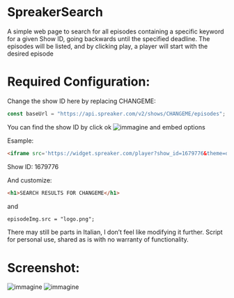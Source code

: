 # SpreakerSearch 

A simple web page to search for all episodes containing a specific keyword for a given Show ID, going backwards until the specified deadline. The episodes will be listed, and by clicking play, a player will start with the desired episode

# Required Configuration:

Change the show ID here by replacing CHANGEME:
```javascript
const baseUrl = "https://api.spreaker.com/v2/shows/CHANGEME/episodes";
```
You can find the show ID by click ok ![immagine](https://github.com/user-attachments/assets/f0d25793-abca-4f64-95eb-4eb54ba54466) and embed options

Esample:
```html
<iframe src='https://widget.spreaker.com/player?show_id=1679776&theme=dark&playlist=show&playlist-continuous=true&chapters-image=true' width='100%' height='400px' frameborder='0'></iframe>
```
Show ID: 1679776

And customize:
```html
<h1>SEARCH RESULTS FOR CHANGEME</h1>
```
and
```html
episodeImg.src = "logo.png";
```
There may still be parts in Italian, I don’t feel like modifying it further.
Script for personal use, shared as is with no warranty of functionality.

# Screenshot:

![immagine](https://github.com/user-attachments/assets/adb1f8b8-cdcf-4c36-9a80-790254efa65c)
![immagine](https://github.com/user-attachments/assets/2a9ff29d-0b48-4fc8-9064-93ce5d21da3a)


